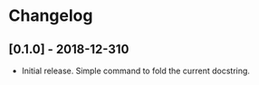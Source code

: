# Changelog

## [0.1.0] - 2018-12-310

- Initial release. Simple command to fold the current docstring.
